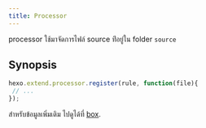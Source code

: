 ```yaml
---
title: Processor
---
```

processor ใช้มาจัดการไฟล์ source ท่ีอยู่ใน folder `source`

## Synopsis

``` js
hexo.extend.processor.register(rule, function(file){
 // ...
});
```

สำหรับข้อมูลเพิ่มเติม ไปดูได้ที่ [box](box.html).
